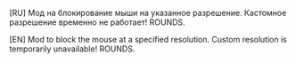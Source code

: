 [RU]
Мод на блокирование мыши на указанное разрешение. Кастомное разрешение временно не работает! ROUNDS.


[EN]
Mod to block the mouse at a specified resolution. Custom resolution is temporarily unavailable! ROUNDS.
